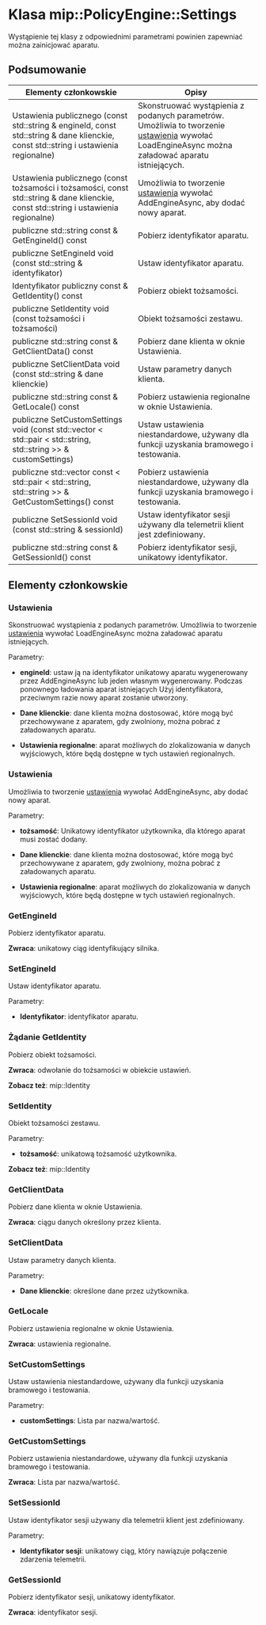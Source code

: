 # <a name="class-mippolicyenginesettings"></a>Klasa mip::PolicyEngine::Settings 
Wystąpienie tej klasy z odpowiednimi parametrami powinien zapewniać można zainicjować aparatu.
  
## <a name="summary"></a>Podsumowanie
 Elementy członkowskie                        | Opisy                                
--------------------------------|---------------------------------------------
 Ustawienia publicznego (const std::string & engineId, const std::string & dane klienckie, const std::string i ustawienia regionalne)  |  Skonstruować wystąpienia z podanych parametrów. Umożliwia to tworzenie [ustawienia](class_mip_policyengine_settings.md) wywołać LoadEngineAsync można załadować aparatu istniejących.
 Ustawienia publicznego (const tożsamości i tożsamości, const std::string & dane klienckie, const std::string i ustawienia regionalne)  |  Umożliwia to tworzenie [ustawienia](class_mip_policyengine_settings.md) wywołać AddEngineAsync, aby dodać nowy aparat.
 publiczne std::string const & GetEngineId() const  |  Pobierz identyfikator aparatu.
 publiczne SetEngineId void (const std::string & identyfikator)  |  Ustaw identyfikator aparatu.
 Identyfikator publiczny const & GetIdentity() const  |  Pobierz obiekt tożsamości.
 publiczne SetIdentity void (const tożsamości i tożsamości)  |  Obiekt tożsamości zestawu.
 publiczne std::string const & GetClientData() const  |  Pobierz dane klienta w oknie Ustawienia.
 publiczne SetClientData void (const std::string & dane klienckie)  |  Ustaw parametry danych klienta.
 publiczne std::string const & GetLocale() const  |  Pobierz ustawienia regionalne w oknie Ustawienia.
publiczne SetCustomSettings void (const std::vector < std::pair < std::string, std::string >> & customSettings)  |  Ustaw ustawienia niestandardowe, używany dla funkcji uzyskania bramowego i testowania.
publiczne std::vector const < std::pair < std::string, std::string >> & GetCustomSettings() const  |  Pobierz ustawienia niestandardowe, używany dla funkcji uzyskania bramowego i testowania.
 publiczne SetSessionId void (const std::string & sessionId)  |  Ustaw identyfikator sesji używany dla telemetrii klient jest zdefiniowany.
 publiczne std::string const & GetSessionId() const  |  Pobierz identyfikator sesji, unikatowy identyfikator.
  
## <a name="members"></a>Elementy członkowskie
  
### <a name="settings"></a>Ustawienia
Skonstruować wystąpienia z podanych parametrów. Umożliwia to tworzenie [ustawienia](class_mip_policyengine_settings.md) wywołać LoadEngineAsync można załadować aparatu istniejących.

Parametry:  
* **engineId**: ustaw ją na identyfikator unikatowy aparatu wygenerowany przez AddEngineAsync lub jeden własnym wygenerowany. Podczas ponownego ładowania aparat istniejących Użyj identyfikatora, przeciwnym razie nowy aparat zostanie utworzony. 


* **Dane klienckie**: dane klienta można dostosować, które mogą być przechowywane z aparatem, gdy zwolniony, można pobrać z załadowanych aparatu. 


* **Ustawienia regionalne**: aparat możliwych do zlokalizowania w danych wyjściowych, które będą dostępne w tych ustawień regionalnych.


  
### <a name="settings"></a>Ustawienia
Umożliwia to tworzenie [ustawienia](class_mip_policyengine_settings.md) wywołać AddEngineAsync, aby dodać nowy aparat.

Parametry:  
* **tożsamość**: Unikatowy identyfikator użytkownika, dla którego aparat musi zostać dodany. 


* **Dane klienckie**: dane klienta można dostosować, które mogą być przechowywane z aparatem, gdy zwolniony, można pobrać z załadowanych aparatu. 


* **Ustawienia regionalne**: aparat możliwych do zlokalizowania w danych wyjściowych, które będą dostępne w tych ustawień regionalnych.


  
### <a name="getengineid"></a>GetEngineId
Pobierz identyfikator aparatu.

  
**Zwraca**: unikatowy ciąg identyfikujący silnika.
  
### <a name="setengineid"></a>SetEngineId
Ustaw identyfikator aparatu.

Parametry:  
* **Identyfikator**: identyfikator aparatu.


  
### <a name="getidentity"></a>Żądanie GetIdentity
Pobierz obiekt tożsamości.

  
**Zwraca**: odwołanie do tożsamości w obiekcie ustawień. 
  
**Zobacz też**: mip::Identity
  
### <a name="setidentity"></a>SetIdentity
Obiekt tożsamości zestawu.

Parametry:  
* **tożsamość**: unikatową tożsamość użytkownika. 


  
**Zobacz też**: mip::Identity
  
### <a name="getclientdata"></a>GetClientData
Pobierz dane klienta w oknie Ustawienia.

  
**Zwraca**: ciągu danych określony przez klienta.
  
### <a name="setclientdata"></a>SetClientData
Ustaw parametry danych klienta.

Parametry:  
* **Dane klienckie**: określone dane przez użytkownika.


  
### <a name="getlocale"></a>GetLocale
Pobierz ustawienia regionalne w oknie Ustawienia.

  
**Zwraca**: ustawienia regionalne.
  
### <a name="setcustomsettings"></a>SetCustomSettings
Ustaw ustawienia niestandardowe, używany dla funkcji uzyskania bramowego i testowania.

Parametry:  
* **customSettings**: Lista par nazwa/wartość.


  
### <a name="getcustomsettings"></a>GetCustomSettings
Pobierz ustawienia niestandardowe, używany dla funkcji uzyskania bramowego i testowania.

  
**Zwraca**: Lista par nazwa/wartość.
  
### <a name="setsessionid"></a>SetSessionId
Ustaw identyfikator sesji używany dla telemetrii klient jest zdefiniowany.

Parametry:  
* **Identyfikator sesji**: unikatowy ciąg, który nawiązuje połączenie zdarzenia telemetrii.


  
### <a name="getsessionid"></a>GetSessionId
Pobierz identyfikator sesji, unikatowy identyfikator.

  
**Zwraca**: identyfikator sesji.